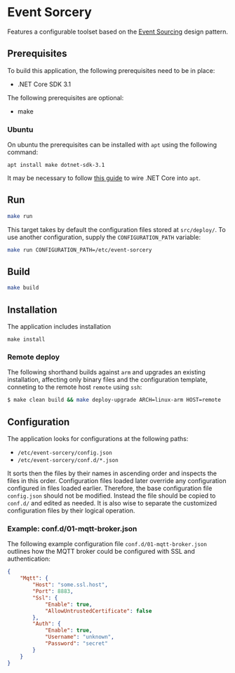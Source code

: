 # Event Sorcery

Features a configurable toolset based on the [Event Sourcing](https://martinfowler.com/eaaDev/EventSourcing.html) design pattern.

## Prerequisites

To build this application, the following prerequisites need to be in place:

* .NET Core SDK 3.1

The following prerequisites are optional:

* make

### Ubuntu

On ubuntu the prerequisites can be installed with `apt` using the following command:

`apt install make dotnet-sdk-3.1`

It may be necessary to follow [this guide](https://docs.microsoft.com/en-us/dotnet/core/install/linux-package-manager-ubuntu-1904) to wire .NET Core into `apt`.

## Run

```sh
make run
```

This target takes by default the configuration files stored at `src/deploy/`. To use another configuration, supply the `CONFIGURATION_PATH` variable:

```sh
make run CONFIGURATION_PATH=/etc/event-sorcery
```

## Build

```sh
make build
```

## Installation

The application includes installation

`make install`

### Remote deploy

The following shorthand builds against `arm` and upgrades an existing installation, affecting only binary files and the configuration template, conneting to the remote host `remote` using `ssh`:

```sh
$ make clean build && make deploy-upgrade ARCH=linux-arm HOST=remote
```

## Configuration

The application looks for configurations at the following paths:

* `/etc/event-sorcery/config.json`
* `/etc/event-sorcery/conf.d/*.json`

It sorts then the files by their names in ascending order and inspects the files in this order. Configuration files loaded later override any configuration configured in files loaded earlier. Therefore, the base configuration file `config.json` should not be modified. Instead the file should be copied to `conf.d/` and edited as needed. It is also wise to separate the customized configuration files by their logical operation.

### Example: conf.d/01-mqtt-broker.json

The following example configuration file `conf.d/01-mqtt-broker.json` outlines how the MQTT broker could be configured with SSL and authentication:

```json
{
    "Mqtt": {
        "Host": "some.ssl.host",
        "Port": 8883,
        "Ssl": {
            "Enable": true,
            "AllowUntrustedCertificate": false
        },
        "Auth": {
            "Enable": true,
            "Username": "unknown",
            "Password": "secret"
        }
    }
}
```
